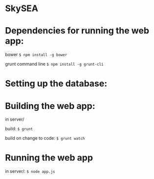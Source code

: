 # SkySEA

# Dependencies for running the web app:
bower
`$ npm install -g bower`

grunt command line
`$ npm install -g grunt-cli`

# Setting up the database:

# Building the web app:
in server/

build:
`$ grunt`

build on change to code:
`$ grunt watch`

# Running the web app
in server/:
`$ node app.js`
